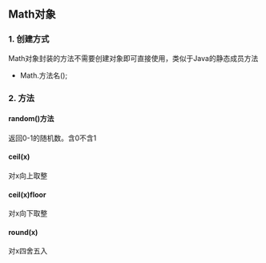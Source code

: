 ## Math对象

### 1. 创建方式

Math对象封装的方法不需要创建对象即可直接使用，类似于Java的静态成员方法

- Math.方法名();

### 2. 方法

#### random()方法

返回0-1的随机数。含0不含1

#### ceil(x)

对x向上取整

#### ceil(x)floor

对x向下取整

#### round(x)

对x四舍五入